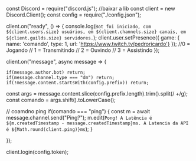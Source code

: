 const Discord = require("discord.js"); //baixar a lib
const client = new Discord.Client(); 
const config = require("./config.json"); 


client.on("ready", () => {
  console.log(`Bot foi iniciado, com ${client.users.size} usuários, em ${client.channels.size} canais, em ${client.guilds.size} servidores.`); 
  client.user.setPresence({ game: { name: 'comando', type: 1, url: 'https://www.twitch.tv/pedroricardo'} });
    //0 = Jogando
    //  1 = Transmitindo
    //  2 = Ouvindo
    //  3 = Assistindo
});

client.on("message", async message => {

    if(message.author.bot) return;
    if(message.channel.type === "dm") return;
    if(!message.content.startsWith(config.prefix)) return;

  const args = message.content.slice(config.prefix.length).trim().split(/ +/g);
  const comando = args.shift().toLowerCase();
  
  // coamdno ping
  if(comando === "ping") {
    const m = await message.channel.send("Ping?");
    m.edit(`Pong! A Latência é ${m.createdTimestamp - message.createdTimestamp}ms. A Latencia da API é ${Math.round(client.ping)}ms`);
  }
  
});

client.login(config.token);
